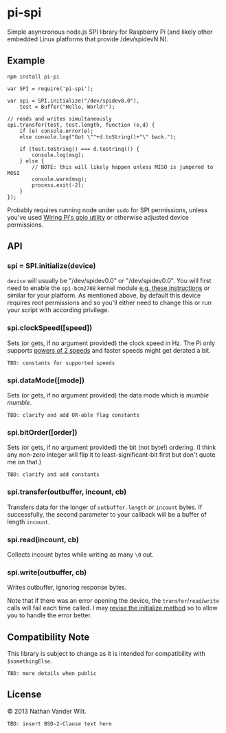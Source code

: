 # pi-spi

Simple asyncronous node.js SPI library for Raspberry Pi (and likely other embedded Linux platforms that provide /dev/spidevN.N).


## Example

`npm install pi-pi`


```
var SPI = require('pi-spi');

var spi = SPI.initialize("/dev/spidev0.0"),
    test = Buffer("Hello, World!");

// reads and writes simultaneously
spi.transfer(test, test.length, function (e,d) {
    if (e) console.error(e);
    else console.log("Got \""+d.toString()+"\" back.");
    
    if (test.toString() === d.toString()) {
        console.log(msg);
    } else {
        // NOTE: this will likely happen unless MISO is jumpered to MOSI
        console.warn(msg);
        process.exit(-2);
    }
});
```

Probably requires running node under `sudo` for SPI permissions, unless you've used [Wiring Pi's gpio utility](https://projects.drogon.net/raspberry-pi/wiringpi/the-gpio-utility/) or otherwise adjusted device permissions.

## API

### spi = SPI.initialize(device)

`device` will usually be "/dev/spidev0.0" or "/dev/spidev0.0". You will first need to enable the `spi-bcm2708` kernel module [e.g. these instructions](http://scruss.com/blog/2013/01/19/the-quite-rubbish-clock/#spi) or similar for your platform. As mentioned above, by default this device requires root permissions and so you'll either need to change this or run your script with according privilege.

### spi.clockSpeed([speed])

Sets (or gets, if no argument provided) the clock speed in Hz. The Pi only supports [powers of 2 speeds](https://projects.drogon.net/understanding-spi-on-the-raspberry-pi/) and faster speeds might get derated a bit.

`TBD: constants for supported speeds`

### spi.dataMode([mode])

Sets (or gets, if no argument provided) the data mode which is *mumble mumble*.

`TBD: clarify and add OR-able flag constants`

### spi.bitOrder([order])

Sets (or gets, if no argument provided) the bit (not byte!) ordering. (I think any non-zero integer will flip it to least-significant-bit first but don't quote me on that.)

`TBD: clarify and add constants`

### spi.transfer(outbuffer, incount, cb)

Transfers data for the longer of `outbuffer.length` or `incount` bytes. If successfully, the second parameter to your callback will be a buffer of length `incount`.

### spi.read(incount, cb)

Collects incount bytes while writing as many `\0` out.

### spi.write(outbuffer, cb)

Writes outbuffer, ignoring response bytes.

Note that if there was an error opening the device, the `transfer`/`read`/`write` calls will fail each time called. I may [revise the initialize method](https://github.com/natevw/pi-spi/issues/2#issuecomment-27588982) so to allow you to handle the error better.



## Compatibility Note

This library is subject to change as it is intended for compatibility with `$somethingElse`.

`TBD: more details when public`


## License

© 2013 Nathan Vander Wilt.

`TBD: insert BSD-2-Clause text here`